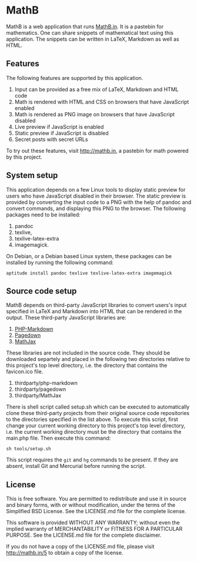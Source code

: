 MathB
=====
MathB is a web application that runs [MathB.in][1]. It is a pastebin for
mathematics. One can share snippets of mathematical text using this
application. The snippets can be written in LaTeX, Markdown as well as
HTML.

  [1]: http://mathb.in/


Features
--------
The following features are supported by this application.

  1. Input can be provided as a free mix of LaTeX, Markdown and HTML
     code
  2. Math is rendered with HTML and CSS on browsers that have JavaScript
     enabled
  3. Math is rendered as PNG image on browsers that have JavaScript
     disabled
  4. Live preview if JavaScript is enabled
  5. Static preview if JavaScript is disabled
  6. Secret posts with secret URLs

To try out these features, visit <http://mathb.in>, a pastebin for math
powered by this project.

System setup
------------
This application depends on a few Linux tools to display static preview
for users who have JavaScript disabled in their browser. The static
preview is provided by converting the input code to a PNG with the help
of pandoc and convert commands, and displaying this PNG to the browser.
The following packages need to be installed:

  1. pandoc
  2. texlive,
  3. texlive-latex-extra
  4. imagemagick.

On Debian, or a Debian based Linux system, these packages can be
installed by running the following command:

    aptitude install pandoc texlive texlive-latex-extra imagemagick


Source code setup
-----------------
MathB depends on third-party JavaScript libraries to convert users's
input specified in LaTeX and Markdown into HTML that can be rendered in
the output. These third-party JavaScript libraries are:

  1. [PHP-Markdown][T1]
  2. [Pagedown][T2]
  3. [MathJax][T3]

These libraries are not included in the source code. They should be
downloaded separtely and placed in the following two directories
relative to this project's top level directory, i.e. the directory that
contains the favicon.ico file.

  1. thirdparty/php-markdown
  2. thirdparty/pagedown
  3. thirdparty/MathJax

There is shell script called setup.sh which can be executed to
automatically clone these third-party projects from their original
source code repositories to the directories specified in the list above.
To execute this script, first change your current working directory to
this project's top level directory, i.e. the current working directory
must be the directory that contains the main.php file. Then execute this
command:

    sh tools/setup.sh

This script requires the `git` and `hg` commands to be present. If they
are absent, install Git and Mercurial before running the script.

  [T1]: http://michelf.ca/projects/php-markdown/
  [T2]: http://code.google.com/p/pagedown/
  [T3]: http://www.mathjax.org/


License
-------
This is free software. You are permitted to redistribute and use it in
source and binary forms, with or without modification, under the terms
of the Simplified BSD License. See the LICENSE.md file for the complete
license.

This software is provided WITHOUT ANY WARRANTY; without even the implied
warranty of MERCHANTABILITY or FITNESS FOR A PARTICULAR PURPOSE. See the
LICENSE.md file for the complete disclaimer.

If you do not have a copy of the LICENSE.md file, please visit
http://mathb.in/5 to obtain a copy of the license.
